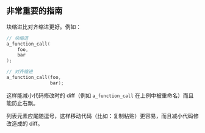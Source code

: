 ## 非常重要的指南

块缩进比对齐缩进更好。例如：

```cpp
// 块缩进
a_function_call(
    foo,
    bar
);

// 对齐缩进
a_function_call(foo,
                bar);
```

这样能减小代码修改时的 diff（例如 `a_function_call` 在上例中被重命名）而且能防止右飘。

列表元素应尾随逗号，这样移动代码（比如：复制粘贴）更容易，而且减小代码修改造成的 diff。
